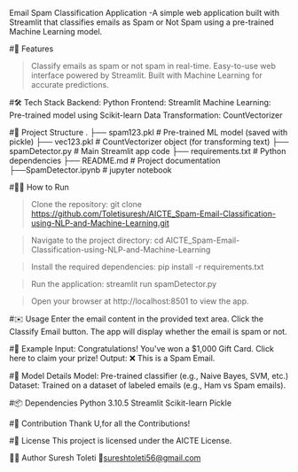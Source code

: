 Email Spam Classification Application -A simple web application built with Streamlit that classifies emails as Spam or Not Spam using a pre-trained Machine Learning model.

#🚀 Features
   >Classify emails as spam or not spam in real-time.
   >Easy-to-use web interface powered by Streamlit.
   >Built with Machine Learning for accurate predictions.

#🛠️ Tech Stack
  Backend: Python
  Frontend: Streamlit
  Machine Learning: Pre-trained model using Scikit-learn
  Data Transformation: CountVectorizer
  
#📂 Project Structure . ├── spam123.pkl # Pre-trained ML model (saved with pickle) ├── vec123.pkl # CountVectorizer object (for transforming text) ├── spamDetector.py # Main Streamlit app code ├── requirements.txt # Python dependencies ├── README.md # Project documentation ├──SpamDetector.ipynb # jupyter notebook

#🏃‍♂️ How to Run
>Clone the repository:
git clone https://github.com/Toletisuresh/AICTE_Spam-Email-Classification-using-NLP-and-Machine-Learning.git

>Navigate to the project directory:
cd AICTE_Spam-Email-Classification-using-NLP-and-Machine-Learning

>Install the required dependencies:
pip install -r requirements.txt

>Run the application:
streamlit run spamDetector.py

>Open your browser at http://localhost:8501 to view the app.

#✉️ Usage Enter the email content in the provided text area. Click the Classify Email button. The app will display whether the email is spam or not.

#🎯 Example Input: Congratulations! You've won a $1,000 Gift Card. Click here to claim your prize! Output: ❌ This is a Spam Email.

#🤖 Model Details Model: Pre-trained classifier (e.g., Naive Bayes, SVM, etc.) Dataset: Trained on a dataset of labeled emails (e.g., Ham vs Spam emails).

#📦 Dependencies Python 3.10.5 Streamlit Scikit-learn Pickle

#🤝 Contribution Thank U,for all the Contributions!

#📜 License This project is licensed under the AICTE License.

👨‍💻 Author 
Suresh Toleti 📧sureshtoleti56@gmail.com 

